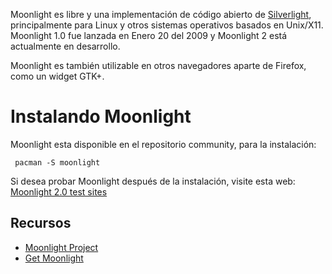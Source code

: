 Moonlight es libre y una implementación de código abierto de [Silverlight](http://silverlight.net/), principalmente para Linux y otros sistemas operativos basados en Unix/X11\. Moonlight 1.0 fue lanzada en Enero 20 del 2009 y Moonlight 2 está actualmente en desarrollo.

Moonlight es también utilizable en otros navegadores aparte de Firefox, como un widget GTK+.

# Instalando Moonlight

Moonlight esta disponible en el repositorio community, para la instalación:

```
 pacman -S moonlight

```

Si desea probar Moonlight después de la instalación, visite esta web: [Moonlight 2.0 test sites](http://go-mono.com/moonlight/MoonlightStatus.aspx?v=2)

## Recursos

*   [Moonlight Project](http://www.mono-project.com/Moonlight)
*   [Get Moonlight](http://www.go-mono.com/moonlight/)